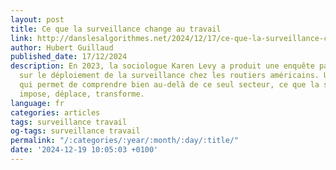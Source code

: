 ```yaml
---
layout: post
title: Ce que la surveillance change au travail
link: http://danslesalgorithmes.net/2024/12/17/ce-que-la-surveillance-change-au-travail
author: Hubert Guillaud
published_date: 17/12/2024
description: En 2023, la sociologue Karen Levy a produit une enquête passionnante
  sur le déploiement de la surveillance chez les routiers américains. Une analyse
  qui permet de comprendre bien au-delà de ce seul secteur, ce que la surveillance
  impose, déplace, transforme.
language: fr
categories: articles
tags: surveillance travail
og-tags: surveillance travail
permalink: "/:categories/:year/:month/:day/:title/"
date: '2024-12-19 10:05:03 +0100'
---
```

